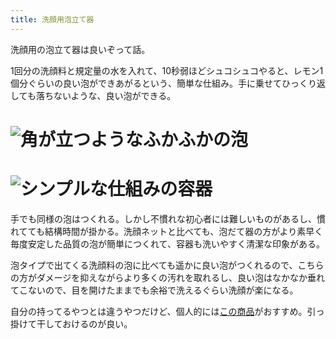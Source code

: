 ```yaml
---
title: 洗顔用泡立て器
---
```

洗顔用の泡立て器は良いぞって話。

1回分の洗顔料と規定量の水を入れて、10秒弱ほどシュコシュコやると、レモン1個分ぐらいの良い泡ができあがるという、簡単な仕組み。手に乗せてひっくり返しても落ちないような、良い泡ができる。

![](https://lh6.googleusercontent.com/Jr3632JXK6XfKUIe4XPoDqk9WKr9pFPu59A8eeiZNVVIBCf-uyfSBsT3JWr2FP0elGPKf6du82aEFPc1T1hR2zXeRrTLyx-Qg6wTrE755jPNpdSN5avN3tAh8EvSCJdlHQxr9fEovZ5S6MMu63SgeqGsbaqoC807dKgy-cnyE6t6V0oUiQoaVG6n "角が立つようなふかふかの泡")
===============================================================================================================================================================================================================================================

![](https://lh4.googleusercontent.com/DHiF2YE56tfi5qf62qxQ5AfNe6saT9Wn7zL0I0QczRBwMr1Y50Ov-zq8bv0-IHw276rviv4dILr_ajQWSFmEjBJMyEa0CwgdM5Q3x1qPXUNiUjkJDDoQDOa0i-bslgSz8AJU6k_o6IWKRC6E_IMt32Sw3Sf7V9vjSiW5hULbD94kood_be1rPB4d "シンプルな仕組みの容器")
=============================================================================================================================================================================================================================================

手でも同様の泡はつくれる。しかし不慣れな初心者には難しいものがあるし、慣れてても結構時間が掛かる。洗顔ネットと比べても、泡だて器の方がより素早く毎度安定した品質の泡が簡単につくれて、容器も洗いやすく清潔な印象がある。

泡タイプで出てくる洗顔料の泡に比べても遥かに良い泡がつくれるので、こちらの方がダメージを抑えながらより多くの汚れを取れるし、良い泡はなかなか垂れてこないので、目を開けたままでも余裕で洗えるぐらい洗顔が楽になる。

自分の持ってるやつとは違うやつだけど、個人的には[この商品](https://www.amazon.co.jp/dp/B09KMP9GDN)がおすすめ。引っ掛けて干しておけるのが良い。
